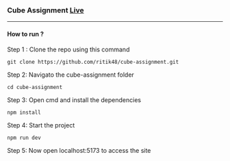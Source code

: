 ### Cube Assignment [Live](https://cube-assignment-opal.vercel.app/)

---

#### How to run ?

Step 1 : Clone the repo using this command

`git clone https://github.com/ritik48/cube-assignment.git`

Step 2: Navigato the cube-assignment folder

`cd cube-assignment`

Step 3: Open cmd and install the dependencies

`npm install`

Step 4: Start the project

`npm run dev`

Step 5: Now open localhost:5173 to access the site
